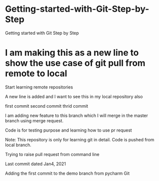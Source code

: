 # Getting-started-with-Git-Step-by-Step
Getting started with Git Step by Step  


I am making this as a new line to show the  use case of git pull from remote to local
=======
Start learning remote repositories

A new line is added and I want to see this in my local repository also

first commit
second commit
thrid commit

I am adding new feature to this branch which I will merge in the master branch using merge request.  

Code is for testing purpose and learning how to use pr request

Note: This repository is only for learning git in detail.
Code is pushed from local branch.

Trying to raise pull request from command line

Last commit dated Jan4, 2021

Adding the first commit to the demo branch from pycharm Git